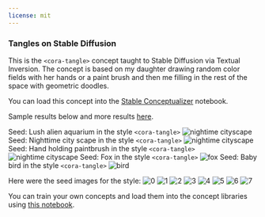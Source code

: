 ```yaml
---
license: mit
---
```

### Tangles on Stable Diffusion
This is the `<cora-tangle>` concept taught to Stable Diffusion via Textual Inversion. The concept is based on my daughter drawing random color fields with her hands or a paint brush and then me filling in the rest of the space with geometric doodles. 

You can load this concept into the [Stable Conceptualizer](https://colab.research.google.com/github/huggingface/notebooks/blob/main/diffusers/stable_conceptualizer_inference.ipynb) notebook. 

Sample results below and more results [here](https://imgur.com/user/ritaleonova/posts.html).

Seed: Lush alien aquarium in the style `<cora-tangle>`
![<cora-tangle> nightime cityscape](https://i.imgur.com/ivMLbQk.jpeg)
Seed: Nighttime city scape in the style `<cora-tangle>`
![<cora-tangle> nightime cityscape](https://i.imgur.com/Q9XP2eb.png)
Seed: Hand holding paintbrush in the style `<cora-tangle>`
![<cora-tangle> nightime cityscape](https://i.imgur.com/7kHm7xm.png)
Seed: Fox in the style `<cora-tangle>`
![<cora-tangle> fox](https://i.imgur.com/Eu2WoAE.png)
Seed: Baby bird in the style `<cora-tangle>`
![<cora-tangle> bird](https://i.imgur.com/bza6jwp.png)

Here were the seed images for the style:
![<cora-tangle> 0](https://huggingface.co/sd-concepts-library/tangles/resolve/main/concept_images/1.jpeg)
![<cora-tangle> 1](https://huggingface.co/sd-concepts-library/tangles/resolve/main/concept_images/5.jpeg)
![<cora-tangle> 2](https://huggingface.co/sd-concepts-library/tangles/resolve/main/concept_images/0.jpeg)
![<cora-tangle> 3](https://huggingface.co/sd-concepts-library/tangles/resolve/main/concept_images/4.jpeg)
![<cora-tangle> 4](https://huggingface.co/sd-concepts-library/tangles/resolve/main/concept_images/2.jpeg)
![<cora-tangle> 5](https://huggingface.co/sd-concepts-library/tangles/resolve/main/concept_images/3.jpeg)
![<cora-tangle> 6](https://huggingface.co/sd-concepts-library/tangles/resolve/main/concept_images/6.jpeg)
![<cora-tangle> 7](https://huggingface.co/sd-concepts-library/tangles/resolve/main/concept_images/7.jpeg)

You can train your own concepts and load them into the concept libraries using [this notebook](https://colab.research.google.com/github/huggingface/notebooks/blob/main/diffusers/sd_textual_inversion_training.ipynb).